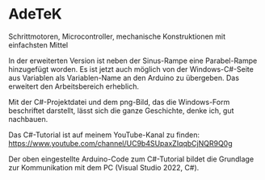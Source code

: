 # AdeTeK
Schrittmotoren, Microcontroller, mechanische Konstruktionen mit einfachsten Mittel

In der erweiterten Version ist neben der Sinus-Rampe eine Parabel-Rampe hinzugefügt worden. Es ist jetzt auch möglich von der Windows-C#-Seite aus Variablen als Variablen-Name an den Arduino zu übergeben. Das erweitert den Arbeitsbereich erheblich.

Mit der C#-Projektdatei und dem png-Bild, das die Windows-Form beschriftet darstellt, lässt sich die ganze Geschichte, denke ich, gut nachbauen.

Das C#-Tutorial ist auf meinem YouTube-Kanal zu finden: https://www.youtube.com/channel/UC9b4SUpaxZIqqbCjNQR9Q0g

Der oben eingestellte Arduino-Code zum C#-Tutorial bildet die Grundlage zur Kommunikation mit dem PC (Visual Studio 2022, C#).
